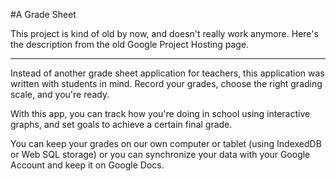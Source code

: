 #A Grade Sheet

This project is kind of old by now, and doesn't really work anymore. Here's the description from the old Google Project Hosting page.

---

Instead of another grade sheet application for teachers, this application was written with students in mind. Record your grades, choose the right grading scale, and you're ready.

With this app, you can track how you're doing in school using interactive graphs, and set goals to achieve a certain final grade.

You can keep your grades on our own computer or tablet (using IndexedDB or Web SQL storage) or you can synchronize your data with your Google Account and keep it on Google Docs.
